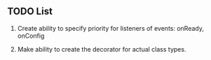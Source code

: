 
TODO List
-------------------------------------------------------

1. Create ability to specify priority for listeners of events: onReady, onConfig

2. Make ability to create the decorator for actual class types.

